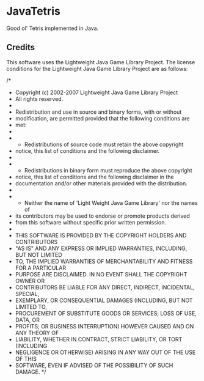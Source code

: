 JavaTetris
==========

Good ol' Tetris implemented in Java.


Credits
-------

This software uses the Lightweight Java Game Library Project. The license conditions for the Lightweight Java Game Library Project are as follows:

/*
 * Copyright (c) 2002-2007 Lightweight Java Game Library Project
 * All rights reserved.
 *
 * Redistribution and use in source and binary forms, with or without
 * modification, are permitted provided that the following conditions are
 * met:
 *
 * * Redistributions of source code must retain the above copyright
 *   notice, this list of conditions and the following disclaimer.
 *
 * * Redistributions in binary form must reproduce the above copyright
 *   notice, this list of conditions and the following disclaimer in the
 *   documentation and/or other materials provided with the distribution.
 *
 * * Neither the name of 'Light Weight Java Game Library' nor the names of
 *   its contributors may be used to endorse or promote products derived
 *   from this software without specific prior written permission.
 *
 * THIS SOFTWARE IS PROVIDED BY THE COPYRIGHT HOLDERS AND CONTRIBUTORS
 * "AS IS" AND ANY EXPRESS OR IMPLIED WARRANTIES, INCLUDING, BUT NOT LIMITED
 * TO, THE IMPLIED WARRANTIES OF MERCHANTABILITY AND FITNESS FOR A PARTICULAR
 * PURPOSE ARE DISCLAIMED. IN NO EVENT SHALL THE COPYRIGHT OWNER OR
 * CONTRIBUTORS BE LIABLE FOR ANY DIRECT, INDIRECT, INCIDENTAL, SPECIAL,
 * EXEMPLARY, OR CONSEQUENTIAL DAMAGES (INCLUDING, BUT NOT LIMITED TO,
 * PROCUREMENT OF SUBSTITUTE GOODS OR SERVICES; LOSS OF USE, DATA, OR
 * PROFITS; OR BUSINESS INTERRUPTION) HOWEVER CAUSED AND ON ANY THEORY OF
 * LIABILITY, WHETHER IN CONTRACT, STRICT LIABILITY, OR TORT (INCLUDING
 * NEGLIGENCE OR OTHERWISE) ARISING IN ANY WAY OUT OF THE USE OF THIS
 * SOFTWARE, EVEN IF ADVISED OF THE POSSIBILITY OF SUCH DAMAGE.
 */